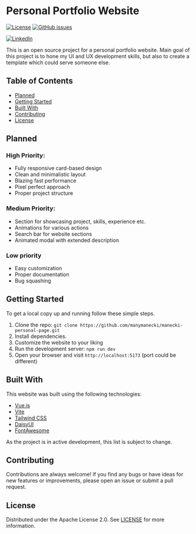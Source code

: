 # Personal Portfolio Website

[![License](https://img.shields.io/badge/license-MIT-blue.svg?style=for-the-badge)](https://github.com/manymanecki/manecki-personal-page/blob/master/LICENSE)
[![GitHub issues](https://img.shields.io/github/issues/manymanecki/manecki-personal-page.svg?style=for-the-badge)](https://github.com/manymanecki/manecki-personal-page/issues)

[![LinkedIn](https://img.shields.io/badge/LinkedIn-Jakub_Pawlowski-blue?style=for-the-badge&logo=linkedin)](https://linkedin.com/in/jakubpawlowski00)

This is an open source project for a personal portfolio website. Main goal of this project is to hone my UI and UX development skills, but also to create a template which could serve someone else. 

## Table of Contents

- [Planned](#planned)
- [Getting Started](#getting-started)
- [Built With](#built-with)
- [Contributing](#contributing)
- [License](#license)

## Planned

### High Priority:
- Fully responsive card-based design
- Clean and minimalistic layout
- Blazing fast performance
- Pixel perfect approach
- Proper project structure

### Medium Priority:
- Section for showcasing project, skills, experience etc.
- Animations for various actions
- Search bar for website sections
- Animated modal with extended description

### Low priority
- Easy customization
- Proper documentation
- Bug squashing

## Getting Started

To get a local copy up and running follow these simple steps.

1. Clone the repo: `git clone https://github.com/manymanecki/manecki-personal-page.git`
2. Install dependencies.
3. Customize the website to your liking
4. Run the development server: `npm run dev`
5. Open your browser and visit `http://localhost:5173` (port could be different)

## Built With

This website was built using the following technologies:
- [Vue.js](https://vuejs.org/)
- [Vite](https://vitejs.org/)
- [Tailwind CSS](https://tailwindcss.com/)
- [DaisyUI](https://daisyui.com)
- [FontAwesome](https://fontawesome.com)

As the project is in active development, this list is subject to change.

## Contributing

Contributions are always welcome! If you find any bugs or have ideas for new features or improvements, please open an issue or submit a pull request.

## License

Distributed under the Apache License 2.0. See [LICENSE](https://github.com/manymanecki/manecki-personal-page/blob/main/LICENSE) for more information.
